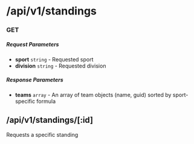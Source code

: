 # /api/v1/standings
### GET

##### Request Parameters
- **sport** ``` string ``` - Requested sport
- **division** ``` string ``` - Requested division

##### Response Parameters
- **teams** ``` array ``` - An array of team objects (name, guid) sorted by sport-specific formula

## /api/v1/standings/[:id]
Requests a specific standing